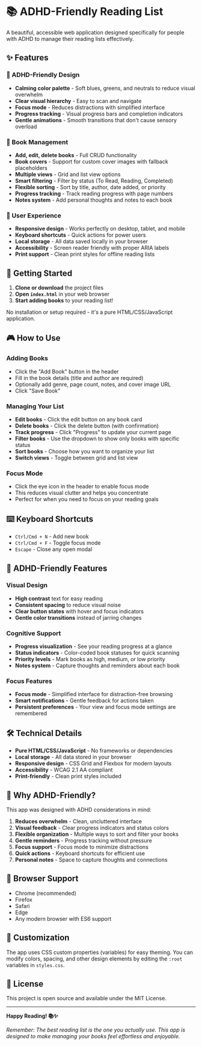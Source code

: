 # 📚 ADHD-Friendly Reading List

A beautiful, accessible web application designed specifically for people with ADHD to manage their reading lists effectively.

## ✨ Features

### 🎯 ADHD-Friendly Design
- **Calming color palette** - Soft blues, greens, and neutrals to reduce visual overwhelm
- **Clear visual hierarchy** - Easy to scan and navigate
- **Focus mode** - Reduces distractions with simplified interface
- **Progress tracking** - Visual progress bars and completion indicators
- **Gentle animations** - Smooth transitions that don't cause sensory overload

### 📖 Book Management
- **Add, edit, delete books** - Full CRUD functionality
- **Book covers** - Support for custom cover images with fallback placeholders
- **Multiple views** - Grid and list view options
- **Smart filtering** - Filter by status (To Read, Reading, Completed)
- **Flexible sorting** - Sort by title, author, date added, or priority
- **Progress tracking** - Track reading progress with page numbers
- **Notes system** - Add personal thoughts and notes to each book

### 🎨 User Experience
- **Responsive design** - Works perfectly on desktop, tablet, and mobile
- **Keyboard shortcuts** - Quick actions for power users
- **Local storage** - All data saved locally in your browser
- **Accessibility** - Screen reader friendly with proper ARIA labels
- **Print support** - Clean print styles for offline reading lists

## 🚀 Getting Started

1. **Clone or download** the project files
2. **Open `index.html`** in your web browser
3. **Start adding books** to your reading list!

No installation or setup required - it's a pure HTML/CSS/JavaScript application.

## 🎮 How to Use

### Adding Books
- Click the "Add Book" button in the header
- Fill in the book details (title and author are required)
- Optionally add genre, page count, notes, and cover image URL
- Click "Save Book"

### Managing Your List
- **Edit books** - Click the edit button on any book card
- **Delete books** - Click the delete button (with confirmation)
- **Track progress** - Click "Progress" to update your current page
- **Filter books** - Use the dropdown to show only books with specific status
- **Sort books** - Choose how you want to organize your list
- **Switch views** - Toggle between grid and list view

### Focus Mode
- Click the eye icon in the header to enable focus mode
- This reduces visual clutter and helps you concentrate
- Perfect for when you need to focus on your reading goals

## ⌨️ Keyboard Shortcuts

- `Ctrl/Cmd + N` - Add new book
- `Ctrl/Cmd + F` - Toggle focus mode
- `Escape` - Close any open modal

## 🎨 ADHD-Friendly Features

### Visual Design
- **High contrast** text for easy reading
- **Consistent spacing** to reduce visual noise
- **Clear button states** with hover and focus indicators
- **Gentle color transitions** instead of jarring changes

### Cognitive Support
- **Progress visualization** - See your reading progress at a glance
- **Status indicators** - Color-coded book statuses for quick scanning
- **Priority levels** - Mark books as high, medium, or low priority
- **Notes system** - Capture thoughts and reminders about each book

### Focus Features
- **Focus mode** - Simplified interface for distraction-free browsing
- **Smart notifications** - Gentle feedback for actions taken
- **Persistent preferences** - Your view and focus mode settings are remembered

## 🛠️ Technical Details

- **Pure HTML/CSS/JavaScript** - No frameworks or dependencies
- **Local storage** - All data stored in your browser
- **Responsive design** - CSS Grid and Flexbox for modern layouts
- **Accessibility** - WCAG 2.1 AA compliant
- **Print-friendly** - Clean print styles included

## 🎯 Why ADHD-Friendly?

This app was designed with ADHD considerations in mind:

1. **Reduces overwhelm** - Clean, uncluttered interface
2. **Visual feedback** - Clear progress indicators and status colors
3. **Flexible organization** - Multiple ways to sort and filter your books
4. **Gentle reminders** - Progress tracking without pressure
5. **Focus support** - Focus mode to minimize distractions
6. **Quick actions** - Keyboard shortcuts for efficient use
7. **Personal notes** - Space to capture thoughts and connections

## 📱 Browser Support

- Chrome (recommended)
- Firefox
- Safari
- Edge
- Any modern browser with ES6 support

## 🔧 Customization

The app uses CSS custom properties (variables) for easy theming. You can modify colors, spacing, and other design elements by editing the `:root` variables in `styles.css`.

## 📄 License

This project is open source and available under the MIT License.

---

**Happy Reading! 📚✨**

*Remember: The best reading list is the one you actually use. This app is designed to make managing your books feel effortless and enjoyable.*
